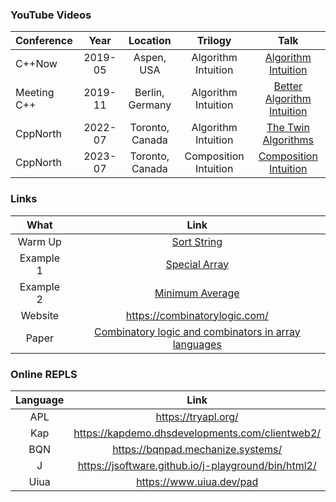 
### YouTube Videos

| Conference  |  Year   |    Location     |        Trilogy        |                                 Talk                                 |
| :---------- | :-----: | :-------------: | :-------------------: | :------------------------------------------------------------------: |
| C++Now      | 2019-05 |   Aspen, USA    |  Algorithm Intuition  |         [Algorithm Intuition](https://youtu.be/48gV1SNm3WA)          |
| Meeting C++ | 2019-11 | Berlin, Germany |  Algorithm Intuition  |      [Better Algorithm Intuition](https://youtu.be/TSZzvo4htTQ)      |
| CppNorth    | 2022-07 | Toronto, Canada |  Algorithm Intuition  |  [The Twin Algorithms](https://www.youtube.com/watch?v=w37XnvIf6qE)  |
| CppNorth    | 2023-07 | Toronto, Canada | Composition Intuition | [Composition Intuition](https://www.youtube.com/watch?v=JELcdZLre3s) |

### Links

|   What    |                                                                           Link                                                                           |
| :-------: | :------------------------------------------------------------------------------------------------------------------------------------------------------: |
|  Warm Up  |                                       [Sort String](https://theweeklychallenge.org/blog/perl-weekly-challenge-279)                                       |
| Example 1 |                                       [Special Array](https://leetcode.com/problems/special-array-i/description/)                                        |
| Example 2 |                            [Minimum Average](https://leetcode.com/problems/minimum-average-of-smallest-and-largest-elements)                             |
|  Website  |                                                              https://combinatorylogic.com/                                                               |
|   Paper   | [Combinatory logic and combinators in array languages](https://web.archive.org/web/20220617020347id_/https://dl.acm.org/doi/pdf/10.1145/3520306.3534504) |

### Online REPLS

| Language |                        Link                         |
| :------: | :-------------------------------------------------: |
|   APL    |                 https://tryapl.org/                 |
|   Kap    |   https://kapdemo.dhsdevelopments.com/clientweb2/   |
|   BQN    |          https://bqnpad.mechanize.systems/          |
|    J     | https://jsoftware.github.io/j-playground/bin/html2/ |
|   Uiua   |              https://www.uiua.dev/pad               |
